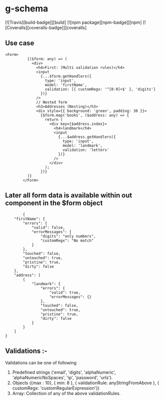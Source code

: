 # g-schema

[![Travis][build-badge]][build]
[![npm package][npm-badge]][npm]
[![Coveralls][coveralls-badge]][coveralls]

## Use case

```
<Form>
          {($form: any) => (
            <div>
              <h4>First: (Multi validation rules)</h4>
              <input
                {...$form.getHandlers({
                  type: 'input',
                  model: 'firstName',
                  validation: [{ customRegx: '^[0-9]+$' }, 'digits']
                })}
              />
              // Nested form
              <h3>Addresses (Nesting)</h3>
              <div style={{ background: 'green', padding: 30 }}>
                {$form.map('books', ($address: any) => {
                  return (
                    <div key={$address.index}>
                      <h4>landmark</h4>
                      <input
                        {...$address.getHandlers({
                          type: 'input',
                          model: 'landmark',
                          validation: 'letters'
                        })}
                      />
                    </div>
                  );
                })}
          )}
        </Form>
```

## Later all form data is available within out component in the $form object

```
        {
    "firstName": {
        "errors": {
            "valid": false,
            "errorMessages": {
                "digits": "only numbers",
                "customRegx": "No match"
            }
        },
        "touched": false,
        "untouched": true,
        "pristine": true,
        "dirty": false
    },
    "address": [
        {
            "landmark": {
                "errors": {
                    "valid": true,
                    "errorMessages": {}
                },
                "touched": false,
                "untouched": true,
                "pristine": true,
                "dirty": false
            }
        }
    ]
}
```

## Validations :-

Validations can be one of following

1.  Predefined strings ('email', 'digits', 'alphaNumeric', 'alphaNumericNoSpaces', 'ip', 'password', 'urls').
2.  Objects ({max : 10}, { min: 8 }, { validationRule: anyStringFromAbove }, { customRegx: 'customRegularExpression'})
3.  Array: Collection of any of the above validationRules.

